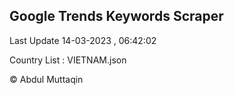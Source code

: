 

## Google Trends Keywords Scraper 
 
Last Update 14-03-2023 , 06:42:02

Country List :
VIETNAM.json



© Abdul Muttaqin 
